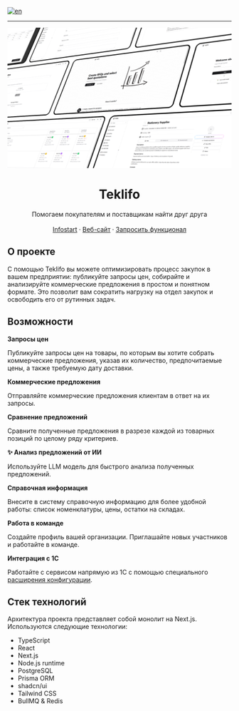 [![en](https://img.shields.io/badge/lang-en-red.svg)](https://github.com/teklifo/teklifo/blob/main/README.md)

<hr>

![hero](readme-logo.png)

<div align="center">
  <h1 align="center">Teklifo</h1>
  <p align="center">
    Помогаем покупателям и поставщикам найти друг друга
    <br />
    <br />
    <a href="https://infostart.ru/1c/articles/2241692/">Infostart</a>
    ·
    <a href="https://teklifo.com">Веб-сайт</a>
    ·
    <a href="https://github.com/teklifo/teklifo/issues/new">Запросить функционал</a>
  </p>
</div>

## О проекте

С помощью Teklifo вы можете оптимизировать процесс закупок в вашем предприятии: публикуйте запросы цен, собирайте и анализируйте коммерческие предложения в простом и понятном формате. Это позволит вам сократить нагрузку на отдел закупок и освободить его от рутинных задач.

## Возможности

**Запросы цен**

Публикуйте запросы цен на товары, по которым вы хотите собрать коммерческие предложения, указав их количество, предпочитаемые цены, а также требуемую дату доставки.

**Коммерческие предложения**

Отправляйте коммерческие предложения клиентам в ответ на их запросы.

**Сравнение предложений**

Сравните полученные предложения в разрезе каждой из товарных позиций по целому ряду критериев.

**✨ Анализ предложений от ИИ**

Используйте LLM модель для быстрого анализа полученных предложений.

**Справочная информация**

Внесите в систему справочную информацию для более удобной работы: список номенклатуры, цены, остатки на складах.

**Работа в команде**

Создайте профиль вашей организации. Приглашайте новых участников и работайте в команде.

**Интеграция с 1С**

Работайте с сервисом напрямую из 1С с помощью специального [расширения конфигурации](https://github.com/teklifo/teklifo-1c).

## Стек технологий

Архитектура проекта представляет собой монолит на Next.js. Используются следующие технологии:

- TypeScript
- React
- Next.js
- Node.js runtime
- PostgreSQL
- Prisma ORM
- shadcn/ui
- Tailwind CSS
- BullMQ & Redis

